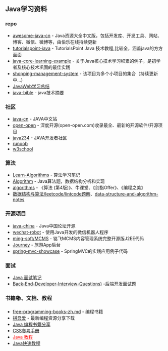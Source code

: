 ## Java学习资料

### repo

- [awesome-java-cn](https://github.com/jobbole/awesome-java-cn) - Java资源大全中文版，包括开发库、开发工具、网站、博客、微信、微博等，由伯乐在线持续更新
- [tutorialspoint-java](https://github.com/it-ebooks/tutorialspoint-java) - TutorialsPoint Java 技术教程,比较全，涵盖java的方方面面
- [java-core-learning-example](https://github.com/JeffLi1993/java-core-learning-example) - 关于Java核心技术学习积累的例子，是初学者及核心技术巩固的最佳实践
- [shopping-management-system](https://github.com/zhanglei-workspace/shopping-management-system) - 该项目为多个小项目的集合（持续更新中...)
- [JavaWeb学习总结](http://www.cnblogs.com/xdp-gacl/category/574705.html)
- [java-bible](https://github.com/biezhi/java-bible) - java技术摘要

### 社区
- [java-cn](http://www.java-cn.com/index.html) - JAVA中文站
- [open-open](http://www.open-open.com/) - 深度开源(open-open.com)收录最全、最新的开源软件/开源项目
- [java234](http://www.java234.com/portal.php) - JAVA开发者社区
- [runoob](http://www.runoob.com/)
- [w3school](http://www.w3school.com.cn/index.html)

### 算法
- [Learn-Algorithms](https://github.com/nonstriater/Learn-Algorithms) - 算法学习笔记
- [Algorithm](https://github.com/junicorn/Algorithm) - Java算法题，数据结构分析和实现
- [algorithms](https://github.com/nibnait/algorithms) - 《算法 (第4版)》、牛课堂、《剑指Offer》、《编程之美》
- [数据结构与算法/leetcode/lintcode题解](https://algorithm.yuanbin.me/zh-hans/)、[data-structure-and-algorithm-notes](http://www.kancloud.cn/kancloud/data-structure-and-algorithm-notes)

### 开源项目
- [java-china](https://github.com/junicorn/java-china) - Java中国论坛开源
- [wechat-robot](https://github.com/biezhi/wechat-robot) - 使用Java开发的微信机器人程序
- [ming-soft/MCMS](https://github.com/ming-soft/MCMS) - 铭飞MCMS内容管理系统完整开源版J2EE代码
- [Journey](https://github.com/gaopu/Journey) - 旅游App后台
- [spring-mvc-showcase](https://github.com/spring-projects/spring-mvc-showcase) - SpringMVC的实践应用例子代码

### 面试
- [Java 面试笔记](https://dongchuan.gitbooks.io/java-interview-question/content/)
- [Back-End-Developer-Interview-Questions)](https://github.com/monklof/Back-End-Developer-Interview-Questions) -后端开发面试题

### 书籍📚、文档、教程
- [free-programming-books-zh.md](https://github.com/vhf/free-programming-books/blob/master/free-programming-books-zh.md) - 编程书籍
- [拼吾爱](http://www.pin5i.com/) - 最新编程资源分享下载
- [Java 编程书籍分享](https://github.com/zzhi/Java_Books)
- [CSS参考手册](http://css.doyoe.com/)
- <a href="http://www.runoob.com/java/java-tutorial.html" style="color:red">Java 教程</a>
- [Java快速教程](http://www.cnblogs.com/vamei/archive/2013/03/31/2991531.html)
